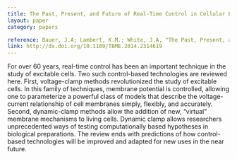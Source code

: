 ```yaml
---
title: The Past, Present, and Future of Real-Time Control in Cellular Electrophysiology
layout: paper
category: papers

reference: Bauer, J.A; Lambert, K.M.; White, J.A, "The Past, Present, and Future of Real-Time Control in Cellular Electrophysiology," Biomedical Engineering, IEEE Transactions on , vol.61, no.5, pp.1448,1456, May 2014
link: http://dx.doi.org/10.1109/TBME.2014.2314619
---
```


For over 60 years, real-time control has been an important technique in the study of excitable cells. Two such control-based technologies are reviewed here. First, voltage-clamp methods revolutionized the study of excitable cells. In this family of techniques, membrane potential is controlled, allowing one to parameterize a powerful class of models that describe the voltage-current relationship of cell membranes simply, flexibly, and accurately. Second, dynamic-clamp methods allow the addition of new, “virtual” membrane mechanisms to living cells. Dynamic clamp allows researchers unprecedented ways of testing computationally based hypotheses in biological preparations. The review ends with predictions of how control-based technologies will be improved and adapted for new uses in the near future.
